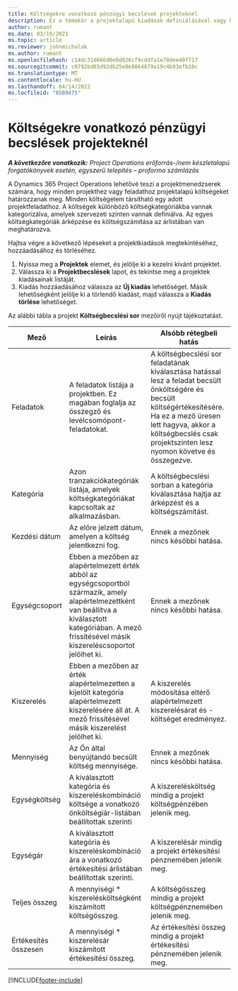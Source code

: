```yaml
---
title: Költségekre vonatkozó pénzügyi becslések projekteknél
description: Ez a témakör a projektalapú kiadások definiálásával vagy becslésével kapcsolatban tartalmaz tájékoztatást.
author: rumant
ms.date: 03/19/2021
ms.topic: article
ms.reviewer: johnmichalak
ms.author: rumant
ms.openlocfilehash: c14dc31d666d0e0d026cf9cddfa1e78dee40f717
ms.sourcegitcommit: c0792bd65d92db25e0e8864879a19c4b93efb10c
ms.translationtype: MT
ms.contentlocale: hu-HU
ms.lasthandoff: 04/14/2022
ms.locfileid: "8589475"
---
```

# <a name="financial-estimates-for-expenses-on-projects"></a>Költségekre vonatkozó pénzügyi becslések projekteknél
_**A következőre vonatkozik:** Project Operations erőforrás-/nem készletalapú forgatókönyvek esetén, egyszerű telepítés – proforma számlázás_

A Dynamics 365 Project Operations lehetővé teszi a projektmenedzserek számára, hogy minden projekthez vagy feladathoz projektalapú költségeket határozzanak meg. Minden költségelem társítható egy adott projektfeladathoz. A költségek különböző költségkategóriákba vannak kategorizálva, amelyek szervezeti szinten vannak definiálva. Az egyes költségkategóriák árképzése és költségszámítása az árlistában van meghatározva. 

Hajtsa végre a következő lépéseket a projektkiadások megtekintéséhez, hozzáadásához és törléséhez.

1. Nyissa meg a **Projektek** elemet, és jelölje ki a kezelni kívánt projektet.
2. Válassza ki a **Projektbecslések** lapot, és tekintse meg a projektek kiadásainak listáját.
3. Kiadás hozzáadásához válassza az **Új kiadás** lehetőséget. Másik lehetőségként jelölje ki a törlendő kiadást, majd válassza a **Kiadás törlése** lehetőséget.

Az alábbi tábla a projekt **Költségbecslési sor** mezőiről nyújt tájékoztatást. 

| **Mező** | **Leírás** | **Alsóbb rétegbeli hatás** |
| --- | --- | --- |
| Feladatok | A feladatok listája a projektben. Ez magában foglalja az összegző és levélcsomópont-feladatokat. | A költségbecslési sor feladatának kiválasztása hatással lesz a feladat becsült önköltségére és becsült költségértékesítésére. Ha ez a mező üresen lett hagyva, akkor a költségbecslés csak projektszinten lesz nyomon követve és összegezve. |
| Kategória | Azon tranzakciókategóriák listája, amelyek költségkategóriákat kapcsoltak az alkalmazásban. | A költségbecslési sorban a kategória kiválasztása hajtja az árképzést és a költségszámítást. |
| Kezdési dátum | Az előre jelzett dátum, amelyen a költség jelentkezni fog. | Ennek a mezőnek nincs későbbi hatása. |
| Egységcsoport | Ebben a mezőben az alapértelmezett érték abból az egységcsoportból származik, amely alapértelmezettként van beállítva a kiválasztott kategóriában. A mező frissítésével másik kiszereléscsoportot jelölhet ki. | Ennek a mezőnek nincs későbbi hatása. |
| Kiszerelés | Ebben a mezőben az érték alapértelmezetten a kijelölt kategória alapértelmezett kiszerelésére áll át. A mező frissítésével másik kiszerelést jelölhet ki. | A kiszerelés módosítása eltérő alapértelmezett kiszerelésárat és -költséget eredményez. |
| Mennyiség | Az Ön által benyújtandó becsült költség mennyisége. | Ennek a mezőnek nincs későbbi hatása. |
| Egységköltség | A kiválasztott kategória és kiszereléskombináció költsége a vonatkozó önköltségiár-listában beállítottak szerinti | A kiszerelésköltség mindig a projekt költségpénzében jelenik meg. |
| Egységár | A kiválasztott kategória és kiszereléskombináció ára a vonatkozó értékesítési árlistában beállítottak szerinti. | A kiszerelésár mindig a projekt értékesítési pénznemében jelenik meg. |
| Teljes összeg | A mennyiségi \* kiszerelésköltségként kiszámított költségösszeg.| A költségösszeg mindig a projekt költségpénznemében jelenik meg. |
| Értékesítés összesen | A mennyiségi \* kiszerelésár kiszámított értékesítési összeg. | Az értékesítési összeg mindig a projekt értékesítési pénznemében jelenik meg. |


[!INCLUDE[footer-include](../includes/footer-banner.md)]
